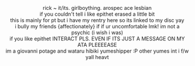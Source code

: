 <div align="center"> rick ~ it/its. girlboything. arospec ace lesbian
<div align="center">if you couldn't tell i like epithet erased a little bit</div>
<div align="center"> this is mainly for pt but i have my rentry here so its linked to my disc yay
<div align="center"> i bully my friends {affectionately} if if ur uncomfortable lmk! im not a psychic (i wish i was)
<div align="center"> if you like epithet INTERACT PLS. EVEN IF ITS JUST A MESSAGE ON MY ATA PLEEEEASE
<div align="center"> im a giovanni potage and wataru hibiki yumeshipper :P other yumes int i f/w yall heavt
